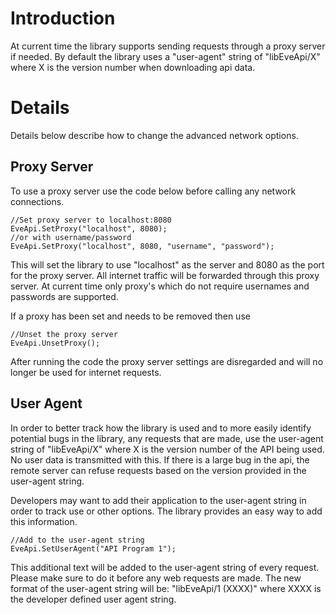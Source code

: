 # Introduction #

At current time the library supports sending requests through a proxy server if needed.  By default the library uses a "user-agent" string of "libEveApi/X" where X is the version number when downloading api data.


# Details #
Details below describe how to change the advanced network options.

## Proxy Server ##
To use a proxy server use the code below before calling any network connections.
```
//Set proxy server to localhost:8080
EveApi.SetProxy("localhost", 8080);
//or with username/password
EveApi.SetProxy("localhost", 8080, "username", "password");
```
This will set the library to use "localhost" as the server and 8080 as the port for the proxy server.  All internet traffic will be forwarded through this proxy server.  At current time only proxy's which do not require usernames and passwords are supported.

If a proxy has been set and needs to be removed then use
```
//Unset the proxy server
EveApi.UnsetProxy();
```
After running the code the proxy server settings are disregarded and will no longer be used for internet requests.

## User Agent ##
In order to better track how the library is used and to more easily identify potential bugs in the library, any requests that are made, use the user-agent string of "libEveApi/X" where X is the version number of the API being used.  No user data is transmitted with this.  If there is a large bug in the api, the remote server can refuse requests based on the version provided in the user-agent string.

Developers may want to add their application to the user-agent string in order to track use or other options.  The library provides an easy way to add this information.
```
//Add to the user-agent string
EveApi.SetUserAgent("API Program 1");
```
This additional text will be added to the user-agent string of every request.  Please make sure to do it before any web requests are made.  The new format of the user-agent string will be: "libEveApi/1 (XXXX)" where XXXX is the developer defined user agent string.
